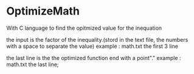 # OptimizeMath
With C language to find the opitmized value for the inequation

the input is the factor of the inequality.(stord in the text file, the numbers with a space to separate the value) 
example : math.txt the first 3 line

the last line is the the optimized function end with a point"."
example : math.txt the last line;
